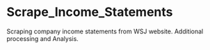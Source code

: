 # Scrape_Income_Statements
Scraping company income statements from WSJ website. Additional processing and Analysis.
